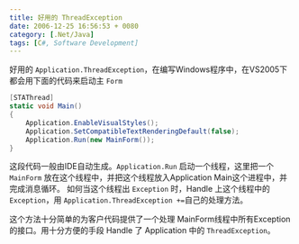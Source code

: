 ```yaml
---
title: 好用的 ThreadException
date: 2006-12-25 16:56:53 + 0080
category: [.Net/Java]
tags: [C#, Software Development]
---
```


好用的 `Application.ThreadException`，在编写Windows程序中，在VS2005下都会用下面的代码来启动主 `Form`
```c#  
[STAThread]  
static void Main()  
{  
    Application.EnableVisualStyles();  
    Application.SetCompatibleTextRenderingDefault(false);  
    Application.Run(new MainForm());  
}
```
这段代码一般由IDE自动生成。`Application.Run` 启动一个线程，这里把一个 `MainForm` 放在这个线程中，并把这个线程放入Application Main这个进程中，并完成消息循环。 如何当这个线程出 `Exception` 时，Handle 上这个线程中的 `Exception`，用 `Application.ThreadException +=`自己的处理方法。  

这个方法十分简单的为客户代码提供了一个处理 MainForm线程中所有Exception的接口。用十分方便的手段 Handle 了 Application 中的 `ThreadException`。 



